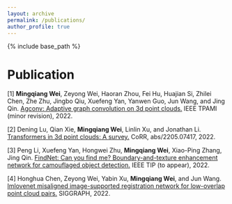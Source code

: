 ```yaml
---
layout: archive
permalink: /publications/
author_profile: true
---
```

{% include base_path %}

Publication
======

[1] **Mingqiang Wei**, Zeyong Wei, Haoran Zhou, Fei Hu, Huajian Si, Zhilei Chen, Zhe Zhu, Jingbo Qiu,
Xuefeng Yan, Yanwen Guo, Jun Wang, and Jing Qin. [Agconv: Adaptive graph convolution on 3d
point clouds.](https://arxiv.org/pdf/2108.08035.pdf) IEEE TPAMI (minor revision), 2022.


[2] Dening Lu, Qian Xie, **Mingqiang Wei**, Linlin Xu, and Jonathan Li. [Transformers in 3d point clouds:
A survey.](https://arxiv.org/pdf/2205.07417) CoRR, abs/2205.07417, 2022.


[3] Peng Li, Xuefeng Yan, Hongwei Zhu, **Mingqiang Wei**, Xiao-Ping Zhang, Jing Qin. [FindNet: Can you find me? Boundary-and-texture enhancement network for camouflaged object detection.](https://ieeexplore.ieee.org/stamp/stamp.jsp?tp=&arnumber=9923635) IEEE TIP (to appear), 2022.

[4] Honghua Chen, Zeyong Wei, Yabin Xu, **Mingqiang Wei**, and Jun Wang. [Imlovenet misaligned image-supported registration network for low-overlap point cloud pairs.](https://dl.acm.org/doi/pdf/10.1145/3528233.3530744) SIGGRAPH, 2022.
